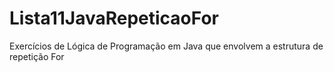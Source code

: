 # Lista11JavaRepeticaoFor
Exercícios de Lógica de Programação em Java que envolvem a estrutura de repetição For
